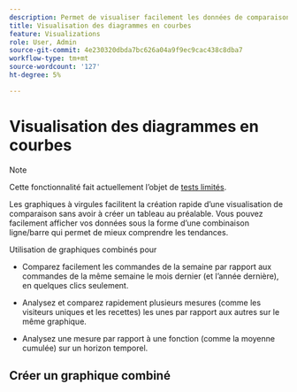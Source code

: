 ```yaml
---
description: Permet de visualiser facilement les données de comparaison dans Analysis Workspace, par exemple en créant des comparaisons avec le mois dernier, l’année dernière, etc.
title: Visualisation des diagrammes en courbes
feature: Visualizations
role: User, Admin
source-git-commit: 4e230320dbda7bc626a04a9f9ec9cac438c8dba7
workflow-type: tm+mt
source-wordcount: '127'
ht-degree: 5%

---
```



# Visualisation des diagrammes en courbes

>[!NOTE]
>
>Cette fonctionnalité fait actuellement l’objet de [tests limités](/help/release-notes/releases.md).

Les graphiques à virgules facilitent la création rapide d’une visualisation de comparaison sans avoir à créer un tableau au préalable. Vous pouvez facilement afficher vos données sous la forme d’une combinaison ligne/barre qui permet de mieux comprendre les tendances.

Utilisation de graphiques combinés pour

* Comparez facilement les commandes de la semaine par rapport aux commandes de la même semaine le mois dernier (et l’année dernière), en quelques clics seulement.

* Analysez et comparez rapidement plusieurs mesures (comme les visiteurs uniques et les recettes) les unes par rapport aux autres sur le même graphique.

* Analysez une mesure par rapport à une fonction (comme la moyenne cumulée) sur un horizon temporel.

## Créer un graphique combiné

